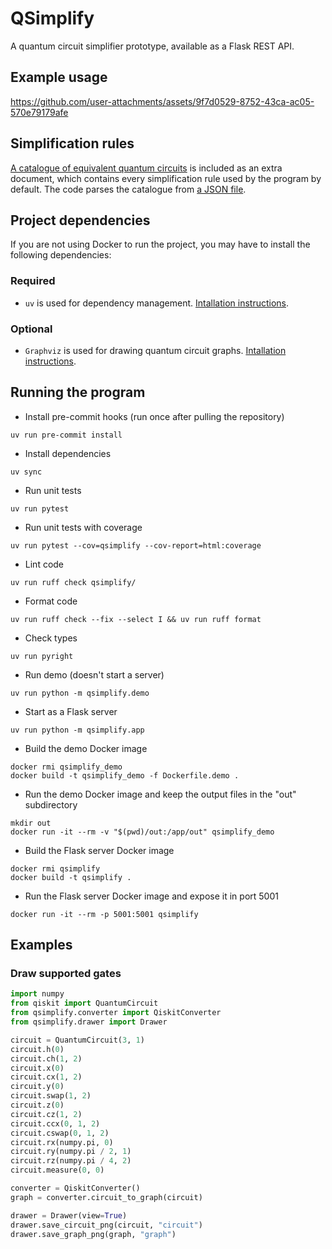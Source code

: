 # QSimplify

A quantum circuit simplifier prototype, available as a Flask REST API.

## Example usage

https://github.com/user-attachments/assets/9f7d0529-8752-43ca-ac05-570e79179afe

## Simplification rules

[A catalogue of equivalent quantum circuits](docs/quantum_circuit_equivalences.pdf) is included as an extra document, which contains every simplification rule used by the program by default. The code parses the catalogue from [a JSON file](qsimplify/simplifier/default_rules.json).

## Project dependencies

If you are not using Docker to run the project, you may have to install the following dependencies:

### Required

- `uv` is used for dependency management. [Intallation instructions](https://docs.astral.sh/uv/getting-started/installation/).

### Optional

- `Graphviz` is used for drawing quantum circuit graphs. [Intallation instructions](https://graphviz.org/download/).

## Running the program

- Install pre-commit hooks (run once after pulling the repository)

```shell
uv run pre-commit install
```

- Install dependencies

```shell
uv sync
```

- Run unit tests

```shell
uv run pytest
```

- Run unit tests with coverage

```shell
uv run pytest --cov=qsimplify --cov-report=html:coverage
```

- Lint code

```shell
uv run ruff check qsimplify/
```

- Format code

```shell
uv run ruff check --fix --select I && uv run ruff format
```

- Check types

```shell
uv run pyright
```

- Run demo (doesn't start a server)

```shell
uv run python -m qsimplify.demo
```

- Start as a Flask server

```shell
uv run python -m qsimplify.app
```

- Build the demo Docker image

```shell
docker rmi qsimplify_demo
docker build -t qsimplify_demo -f Dockerfile.demo .
```

- Run the demo Docker image and keep the output files in the "out" subdirectory

```shell
mkdir out
docker run -it --rm -v "$(pwd)/out:/app/out" qsimplify_demo
```

- Build the Flask server Docker image

```shell
docker rmi qsimplify
docker build -t qsimplify .
```

- Run the Flask server Docker image and expose it in port 5001

```shell
docker run -it --rm -p 5001:5001 qsimplify
```

## Examples

### Draw supported gates

```python
import numpy
from qiskit import QuantumCircuit
from qsimplify.converter import QiskitConverter
from qsimplify.drawer import Drawer

circuit = QuantumCircuit(3, 1)
circuit.h(0)
circuit.ch(1, 2)
circuit.x(0)
circuit.cx(1, 2)
circuit.y(0)
circuit.swap(1, 2)
circuit.z(0)
circuit.cz(1, 2)
circuit.ccx(0, 1, 2)
circuit.cswap(0, 1, 2)
circuit.rx(numpy.pi, 0)
circuit.ry(numpy.pi / 2, 1)
circuit.rz(numpy.pi / 4, 2)
circuit.measure(0, 0)

converter = QiskitConverter()
graph = converter.circuit_to_graph(circuit)

drawer = Drawer(view=True)
drawer.save_circuit_png(circuit, "circuit")
drawer.save_graph_png(graph, "graph")
```
